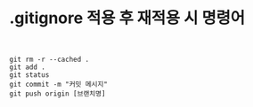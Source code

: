# .gitignore 적용 후 재적용 시 명령어

<br>

``` shell
git rm -r --cached . 
git add .
git status
git commit -m "커밋 메시지"
git push origin [브랜치명]
```
